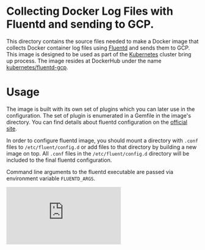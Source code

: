 # Collecting Docker Log Files with Fluentd and sending to GCP.
This directory contains the source files needed to make a Docker image
that collects Docker container log files using [Fluentd](http://www.fluentd.org/)
and sends them to GCP.
This image is designed to be used as part of the [Kubernetes](https://github.com/kubernetes/kubernetes)
cluster bring up process. The image resides at DockerHub under the name
[kubernetes/fluentd-gcp](https://registry.hub.docker.com/u/kubernetes/fluentd-gcp/).

# Usage

The image is built with its own set of plugins which you can later use
in the configuration. The set of plugin is enumerated in a Gemfile in the
image's directory. You can find details about fluentd configuration on the
[official site](http://docs.fluentd.org/articles/config-file).

In order to configure fluentd image, you should mount a directory with `.conf`
files to `/etc/fluent/config.d` or add files to that directory by building
a new image on top. All `.conf` files in the `/etc/fluent/config.d` directory
will be included to the final fluentd configuration.

Command line arguments to the fluentd executable are passed
via environment variable `FLUENTD_ARGS`.


[![Analytics](https://kubernetes-site.appspot.com/UA-36037335-10/GitHub/cluster/addons/fluentd-gcp/fluentd-gcp-image/README.md?pixel)]()
